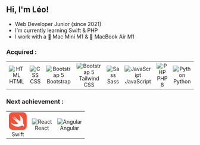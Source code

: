 <h2> Hi, I'm Léo!</h2> 

- Web Developer Junior (since 2021)<br>
- I’m currently learning Swift & PHP<br>
- I work with a  Mac Mini M1 &  MacBook Air M1<br>

<h3>Acquired :</h3>
<table style="width=100%">
  <tr>
    <td align="center" width="auto">
        <img src="https://upload.wikimedia.org/wikipedia/commons/thumb/8/80/HTML5_logo_resized.svg/1200px-HTML5_logo_resized.svg.png" width="48" height="" alt="HTML" />
      <br>HTML
    </td>
    <td align="center" width="auto">
        <img src="https://upload.wikimedia.org/wikipedia/commons/thumb/d/d5/CSS3_logo_and_wordmark.svg/1452px-CSS3_logo_and_wordmark.svg.png" width="48" height="" alt="CSS" />
      <br>CSS
    </td>
    <td align="center" width="auto">
        <img src="https://upload.wikimedia.org/wikipedia/commons/thumb/b/b2/Bootstrap_logo.svg/512px-Bootstrap_logo.svg.png" width="48" height="" alt="Bootstrap 5"/>
      </a>
      <br>Bootstrap
    </td>
    <td align="center" width="auto">
        <img src="https://upload.wikimedia.org/wikipedia/commons/thumb/d/d5/Tailwind_CSS_Logo.svg/1024px-Tailwind_CSS_Logo.svg.png?20230715030042" width="48" height="" alt="Bootstrap 5"/>
      </a>
      <br>Tailwind CSS
    </td>
    <td align="center" width="auto">
        <img src="https://upload.wikimedia.org/wikipedia/commons/thumb/9/96/Sass_Logo_Color.svg/1280px-Sass_Logo_Color.svg.png" width="48" height="" alt="Sass" />
      <br>Sass
    </td>
    <td align="center" width="auto">
        <img src="https://upload.wikimedia.org/wikipedia/commons/thumb/6/6a/JavaScript-logo.png/600px-JavaScript-logo.png" width="48" height="48" alt="JavaScript" />
      <br>JavaScript
    </td>
    <td align="center" width="auto">
    <img src="https://upload.wikimedia.org/wikipedia/commons/thumb/3/31/Webysther_20160423_-_Elephpant.svg/2880px-Webysther_20160423_-_Elephpant.svg.png" width="48" height="" alt="PHP" />
      <br>PHP 8
    </td>
    <td align="center" width="auto">
        <img src="https://upload.wikimedia.org/wikipedia/commons/thumb/c/c3/Python-logo-notext.svg/640px-Python-logo-notext.svg.png" width="48" height="" alt="Python" />
      <br>Python
    </td>
  </tr>
  <tr>
  </tr>
</table>

<h3>Next achievement :</h3>
<table>
  <tr>
    <td align="center" width="auto">
        <img src="https://github.com/LeoL456/LeoL456/blob/main/Swift_logo_color.svg" width="48" height="" alt="Swift" />
      <br>Swift
    </td>
    <td align="center" width="auto">
        <img src="https://upload.wikimedia.org/wikipedia/commons/thumb/a/a7/React-icon.svg/langfr-2560px-React-icon.svg.png" width="48" height="" alt="React" />
      <br>React
    </td>
       <td align="center" width="auto">
        <img src="https://upload.wikimedia.org/wikipedia/commons/thumb/c/cf/Angular_full_color_logo.svg/langfr-2560px-Angular_full_color_logo.svg.png" width="48" height="48" alt="Angular" />
      <br>Angular
    </td>

  </tr>
  <tr>
  </tr>
</table>

<!---
LeoL456/LeoL456 is a ✨ special ✨ repository because its `README.md` (this file) appears on your GitHub profile.
You can click the Preview link to take a look at your changes.
--->
